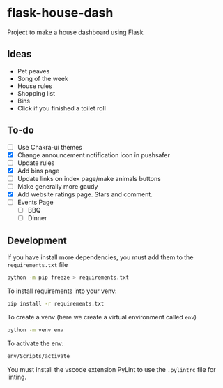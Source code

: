 # flask-house-dash

Project to make a house dashboard using Flask

## Ideas

- Pet peaves
- Song of the week
- House rules
- Shopping list
- Bins
- Click if you finished a toilet roll

## To-do

- [ ] Use Chakra-ui themes
- [x] Change announcement notification icon in pushsafer
- [ ] Update rules
- [x] Add bins page
- [ ] Update links on index page/make animals buttons
- [ ] Make generally more gaudy
- [x] Add website ratings page. Stars and comment.
- [ ] Events Page
  - [ ] BBQ
  - [ ] Dinner

## Development

If you have install more dependencies, you must add them to the `requirements.txt` file

```bash
python -m pip freeze > requirements.txt
```

To install requirements into your venv:

```bash
pip install -r requirements.txt
```

To create a venv (here we create a virtual environment called `env`)

```bash
python -m venv env
```

To activate the env:

```bash
env/Scripts/activate
```

You must install the vscode extension PyLint to use the `.pylintrc` file for linting.
